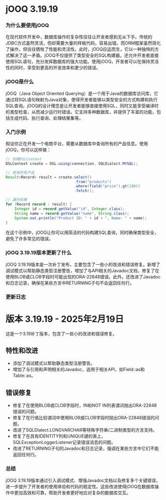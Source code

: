 # jOOQ 3.19.19
### 为什么要使用jOOQ

在现代软件开发中，数据库操作的复杂性往往让开发者感到无从下手。传统的JDBC方式虽然灵活，但却需要大量的样板代码，容易出错。而ORM框架虽然简化了操作，但往往牺牲了性能和灵活性。此时，jOOQ应运而生，它以一种独特的方式解决了这一矛盾。jOOQ不仅提供了类型安全的SQL构建器，还允许开发者直接使用SQL语句，充分发挥数据库的强大功能。使用jOOQ，开发者可以在保持灵活性的同时，享受到更高的开发效率和更少的错误。

### jOOQ是什么

jOOQ（Java Object Oriented Querying）是一个用于Java的数据库访问库，它通过将SQL语句映射为Java对象，使得开发者能够以类型安全的方式构建和执行SQL查询。jOOQ的设计理念是让开发者能够直接使用SQL，同时又能享受编译时的类型检查，从而减少运行时错误。它支持多种数据库，并提供了丰富的功能，包括生成代码、执行查询、处理结果集等。

### 入门示例

假设你正在开发一个电商平台，需要从数据库中查询所有的产品信息。使用jOOQ，你可以这样做：

```java
// 创建DSLContext
DSLContext create = DSL.using(connection, SQLDialect.MYSQL);

// 查询所有产品
Result<Record> result = create.select()
                               .from("products")
                               .where(field("price").gt(100))
                               .fetch();

// 遍历结果
for (Record record : result) {
    Integer id = record.getValue("id", Integer.class);
    String name = record.getValue("name", String.class);
    System.out.println("Product ID: " + id + ", Name: " + name);
}
```

在这个示例中，jOOQ让你可以用简洁的代码构建SQL查询，同时确保类型安全，避免了许多常见的错误。

### jOOQ 3.19.19版本更新了什么

jOOQ 3.19.19版本是一次补丁发布，主要包含了一些小的改进和错误修复。新增了调试模式以帮助静态类型注册警告，增加了与API相关的Javadoc文档，修复了在使用BLOB或CLOB字段时可能出现的ORA-22848错误。此外，还改进了Javadoc和日志记录，确保在某些方言中RETURNING子句不会返回任何行。

### 更新日志

# 版本 3.19.19 - 2025年2月19日
这是一个3.19补丁版本，包含了一些小的改进和错误修复。

## 特性和改进
- 添加了调试模式以帮助静态类型注册警告。
- 增加了与引用和声明相关的Javadoc，适用于相关API，如Field::as和Table::as。

## 错误修复
- 修复了在使用BLOB或CLOB字段时，IN和NOT IN列表谓词抛出ORA-22848错误的问题。
- 修复了在行值比较谓词中使用BLOB或CLOB字段时抛出ORA-22848错误的问题。
- 改进了SQLDialect.LONGVARCHAR等特殊字符串/二进制类型的方言支持。
- 修复了在具有IDENTITY列和UNIQUE键的表上，SQLExceptionLoggerListener记录错误消息的问题。
- 改进了RETURNING子句的Javadoc和日志记录，强调在某些方言中它们不能返回任何行。

### 总结

jOOQ 3.19.19版本通过引入调试模式、增强Javadoc文档以及修复多个关键错误，进一步提升了开发者的使用体验和代码的稳定性。这些改进使得jOOQ在数据库操作中更加高效和可靠，帮助开发者更好地应对复杂的数据库交互。